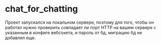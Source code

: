 # chat_for_chatting
Проект запускался на локальном сервере, поэтому для того, чтобы он работал нужно проверить совпадает ли порт HTTP на вашем сервере с указанным в конфиге вебсокета, и пароль от бд, миграцию бд не добавлял еще.
